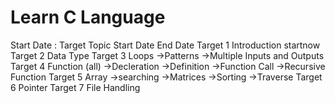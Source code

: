 # Learn C Language
Start Date :
Target    Topic           Start Date           End Date
Target 1 Introduction      startnow
Target 2 Data Type
Target 3 Loops
         ->Patterns 
         ->Multiple Inputs and Outputs
Target 4 Function (all)
         ->Decleration
         ->Definition
         ->Function Call
         ->Recursive Function
Target 5 Array 
         ->searching
         ->Matrices
         ->Sorting
         ->Traverse
Target 6 Pointer
Target 7 File Handling
